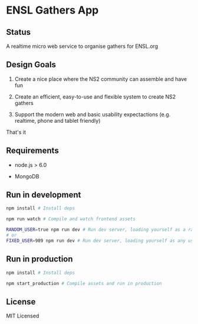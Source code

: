 # ENSL Gathers App

## Status

A realtime micro web service to organise gathers for ENSL.org

## Design Goals

1) Create a nice place where the NS2 community can assemble and have fun

2) Create an efficient, easy-to-use and flexible system to create NS2 gathers

3) Support the modern web and basic usability expectactions (e.g. realtime, phone and tablet friendly)

That's it

## Requirements

- node.js > 6.0

- MongoDB

## Run in development

```bash
npm install # Install deps

npm run watch # Compile and watch frontend assets

RANDOM_USER=true npm run dev # Run dev server, loading yourself as a random user
# or
FIXED_USER=989 npm run dev # Run dev server, loading yourself as any user with the specified id
```

## Run in production

```bash
npm install # Install deps

npm start_production # Compile assets and run in production
```

## License

MIT Licensed
